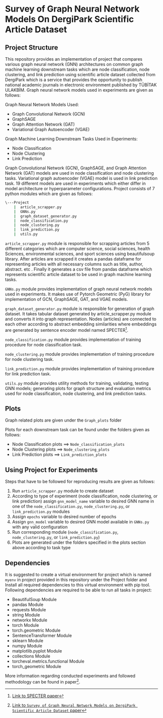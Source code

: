 # Survey of Graph Neural Network Models On DergiPark Scientific Article Dataset

## Project Structure
This repository provides an implementation of project that compares various graph neural network (GNN)
architectures on common graph machine learning downstream tasks which are node classification, node clustering, and link prediction using scientific article dataset collected from DergiPark which is a service that provides the opportunity to 
publish national academic journals in electronic environment published by TÜBİTAK ULAKBİM. Graph neural network models used
in experiments are given as follows:

Graph Neural Network Models Used:
- Graph Convolutional Network (GCN)
- GraphSAGE
- Graph Attention Network (GAT)
- Variational Graph Autoencoder (VGAE)

Graph Machine Learning Downstream Tasks Used in Experiments:
- Node Classification
- Node Clustering
- Link Prediction

Graph Convolutional Network (GCN), GraphSAGE, and Graph Attention Network (GAT) models are used in node classification and
node clustering tasks. Variational graph autoencoder (VGAE) model is used in link prediction task. 19 different models are 
used in experiments which either differ in model architecture or hyperparameter configurations. Project consists of 7 python
modules which are given as follows:

```bash
\---Project
    |  article_scrapper.py  
    |  GNNs.py  
    |  graph_dataset_generator.py  
    |  node_classification.py
    |  node_clustering.py
    |  link_prediction.py
    |  utils.py
```

`article_scrapper.py` module is responsible for scrapping articles from 5 different categories which are computer science, social sciences, health Sciences, environmental sciences, and sport sciences using beautifulsoup library. After articles are scrapped it creates a pandas dataframe for representing articles with all necessary columns such as title, author, abstract. etc . Finally it generates a csv file from pandas dataframe which represents scientific article dataset to be used in graph
machine learning tasks.

`GNNs.py` module provides implementation of graph neural network models used in experiments. It makes use of Pytorch Geometric (PyG) library for implementation of GCN, GraphSAGE, GAT, and VGAE models.

`graph_dataset_generator.py` module is responsible for generation of graph dataset. It takes tabular dataset generated 
by article_scrapper.py module and converts it into graph representation. Nodes (articles) are connected to each other 
according to abstract embedding similarities where embeddings are generated by sentence encoder model named SPECTER[^1].

[^1]: [Link to SPECTER paper](https://arxiv.org/abs/2004.07180)

`node_classification.py` module provides implementation of training procedure for node classification task.

`node_clustering.py` module provides implementation of training procedure for node clustering task.

`link_prediction.py` module provides implementation of training procedure for link prediction task.

`utils.py` module provides utility methods for training, validating, testing GNN models; generating plots for graph 
structure and evaluation metrics used for node classification, node clustering, and link prediction tasks. 

## Plots
Graph related plots are given under the `Graph_plots` folder

Plots for each downstream task can be found under the folders given as follows:
- Node Classification plots ==> `Node_classification_plots`
- Node Clustering plots ==> `Node_clustering_plots`
- Link Prediction plots ==> `Link_prediction_plots`

## Using Project for Experiments
Steps that have to be followed for reproducing results are given as follows:

1. Run `article_scrapper.py` module to create dataset
2. According to type of experiment (node classification, node clustering, or link prediction) assign `gnn_model_name` variable to desired GNN name in one of the `node_classification.py`, `node_clustering.py`, or `link_prediction.py` modules  
3. Assign `epochs` variable to desired number of epochs
4. Assign `gnn_model` variable to desired GNN model available in `GNNs.py` with any valid configuration
5. Run corresponding module (`node_classification.py`, `node_clustering.py`, or `link_prediction.py`)
6. Plots are generated under the folders specified in the plots section above according to task type

## Dependencies
It is suggested to create a virtual environment for project which is named `myenv` in project provided in this repository under the Project folder and Install all required dependencies to this virtual environment with pip tool.
Following dependencies are required to be able to run all tasks in project:

- BeautifulSoup Module
- pandas Module
- requests Module
- string Module
- networkx Module
- torch Module
- torch.geometric Module
- SentenceTransformer Module
- sklearn Module
- numpy Module
- matplotlib.pyplot Module
- collections Module
- torcheval.metrics.functional Module
- torch_geometric Module

More information regarding conducted experiments and followed methodology can be found in paper[^2].
[^2]: [Link to `Survey of Graph Neural Network Models on DergiPark Scientific Article Dataset` paper](https://arxiv.org/abs/2004.07180)

